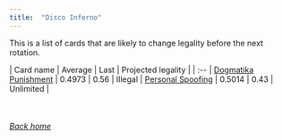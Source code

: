 ```yaml
---
title:  "Disco Inferno"
---
```


This is a list of cards that are likely to change legality before the next rotation.

| Card name | Average | Last | Projected legality |
| :-- |
[Dogmatika Punishment](https://db.ygoprodeck.com/card/?search=Dogmatika%20Punishment) | 0.4973 | 0.56 | Illegal |
[Personal Spoofing](https://db.ygoprodeck.com/card/?search=Personal%20Spoofing) | 0.5014 | 0.43 | Unlimited |

<br>

###### [Back home](index)